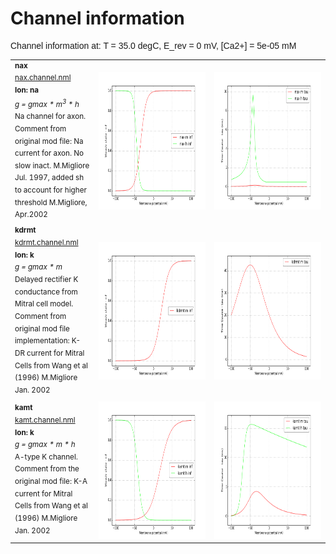Channel information
===================
    
<p style="font-family:arial">Channel information at: T = 35.0 degC, E_rev = 0 mV, [Ca2+] = 5e-05 mM</p>

<table>
    <tr>
<td width="120px">
            <sup><b>nax</b><br/>
            <a href="../nax.channel.nml">nax.channel.nml</a><br/>
            <b>Ion: na</b><br/>
            <i>g = gmax * m<sup>3</sup> * h </i><br/>
            Na channel for axon. Comment from original mod file: Na current for axon. No slow inact. M.Migliore Jul. 1997,
        added sh to account for higher threshold M.Migliore, Apr.2002</sup>
</td>
<td>
<a href="nax.inf.png"><img alt="nax steady state" src="nax.inf.png" height="220"/></a>
</td>
<td>
<a href="nax.tau.png"><img alt="nax time course" src="nax.tau.png" height="220"/></a>
</td>
</tr>
    <tr>
<td width="120px">
            <sup><b>kdrmt</b><br/>
            <a href="../kdrmt.channel.nml">kdrmt.channel.nml</a><br/>
            <b>Ion: k</b><br/>
            <i>g = gmax * m </i><br/>
            Delayed rectifier K conductance from Mitral cell model. Comment from original mod file implementation:
        K-DR current for Mitral Cells from Wang et al (1996)
        M.Migliore Jan. 2002</sup>
</td>
<td>
<a href="kdrmt.inf.png"><img alt="kdrmt steady state" src="kdrmt.inf.png" height="220"/></a>
</td>
<td>
<a href="kdrmt.tau.png"><img alt="kdrmt time course" src="kdrmt.tau.png" height="220"/></a>
</td>
</tr>
    <tr>
<td width="120px">
            <sup><b>kamt</b><br/>
            <a href="../kamt.channel.nml">kamt.channel.nml</a><br/>
            <b>Ion: k</b><br/>
            <i>g = gmax * m * h </i><br/>
            A-type K channel. Comment from the original mod file: K-A current for Mitral Cells from Wang et al (1996)
        M.Migliore Jan. 2002</sup>
</td>
<td>
<a href="kamt.inf.png"><img alt="kamt steady state" src="kamt.inf.png" height="220"/></a>
</td>
<td>
<a href="kamt.tau.png"><img alt="kamt time course" src="kamt.tau.png" height="220"/></a>
</td>
</tr>
</table>

